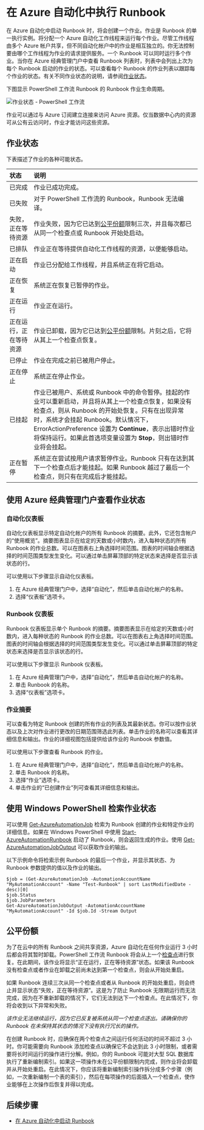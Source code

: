 <properties
   pageTitle="在 Azure 自动化中执行 Runbook"
   description="详细介绍如何处理 Azure 自动化中的 Runbook。"
   services="automation"
   documentationCenter=""
   authors="mgoedtel"
   manager="stevenka"
   editor="tysonn" />
<tags
   ms.service="automation"
   ms.date="03/21/2016"
   wacn.date="08/11/2016" />

# 在 Azure 自动化中执行 Runbook


在 Azure 自动化中启动 Runbook 时，将会创建一个作业。作业是 Runbook 的单一执行实例。将分配一个 Azure 自动化工作线程来运行每个作业。尽管工作线程由多个 Azure 帐户共享，但不同自动化帐户中的作业是相互独立的。你无法控制要由哪个工作线程为作业的请求提供服务。一个 Runbook 可以同时运行多个作业。当你在 Azure 经典管理门户中查看 Runbook 列表时，列表中会列出上次为每个 Runbook 启动的作业的状态。可以查看每个 Runbook 的作业列表以跟踪每个作业的状态。有关不同作业状态的说明，请参阅[作业状态](#job-statuses)。

下图显示 PowerShell 工作流 Runbook 的 Runbook 作业生命周期。

![作业状态 - PowerShell 工作流](./media/automation-runbook-execution/job-statuses.png)

作业可以通过与 Azure 订阅建立连接来访问 Azure 资源。仅当数据中心内的资源可从公有云访问时，作业才能访问这些资源。

## <a name="job-statuses"></a> 作业状态

下表描述了作业的各种可能状态。

| 状态| 说明|
|:---|:---|
|已完成|作业已成功完成。|
|已失败| 对于 PowerShell 工作流的 Runbook，Runbook 无法编译。 |
|失败，正在等待资源|作业失败，因为它已达到[公平份额](#fairshare)限制三次，并且每次都已从同一个检查点或 Runbook 开始处启动。|
|已排队|作业正在等待提供自动化工作线程的资源，以便能够启动。|
|正在启动|作业已分配给工作线程，并且系统正在将它启动。|
|正在恢复|系统正在恢复已暂停的作业。|
|正在运行|作业正在运行。|
|正在运行，正在等待资源|作业已卸载，因为它已达到[公平份额](#fairshare)限制。片刻之后，它将从其上一个检查点恢复。|
|已停止|作业在完成之前已被用户停止。|
|正在停止|系统正在停止作业。|
|已挂起|作业已被用户、系统或 Runbook 中的命令暂停。挂起的作业可以重新启动，并且将从其上一个检查点恢复，如果没有检查点，则从 Runbook 的开始处恢复。只有在出现异常时，系统才会挂起 Runbook。默认情况下，ErrorActionPreference 设置为 **Continue**，表示出错时作业将保持运行。如果此首选项变量设置为 **Stop**，则出错时作业将会挂起。|
|正在暂停|系统正在尝试按用户请求暂停作业。Runbook 只有在达到其下一个检查点后才能挂起。如果 Runbook 越过了最后一个检查点，则只有在完成后才能挂起。|

## 使用 Azure 经典管理门户查看作业状态

### 自动化仪表板

自动化仪表板显示特定自动化帐户的所有 Runbook 的摘要。此外，它还包含帐户的“使用概览”。摘要图表显示在给定的天数或小时数内，进入每种状态的所有 Runbook 的作业总数。可以在图表右上角选择时间范围。图表的时间轴会根据选择的时间范围类型发生变化。可以通过单击屏幕顶部的特定状态来选择是否显示该状态的行。

可以使用以下步骤显示自动化仪表板。

1. 在 Azure 经典管理门户中，选择“自动化”，然后单击自动化帐户的名称。
1. 选择“仪表板”选项卡。

### Runbook 仪表板

Runbook 仪表板显示单个 Runbook 的摘要。摘要图表显示在给定的天数或小时数内，进入每种状态的 Runbook 的作业总数。可以在图表右上角选择时间范围。图表的时间轴会根据选择的时间范围类型发生变化。可以通过单击屏幕顶部的特定状态来选择是否显示该状态的行。

可以使用以下步骤显示 Runbook 仪表板。

1. 在 Azure 经典管理门户中，选择“自动化”，然后单击自动化帐户的名称。
1. 单击 Runbook 的名称。
1. 选择“仪表板”选项卡。

### 作业摘要

可以查看为特定 Runbook 创建的所有作业的列表及其最新状态。你可以按作业状态以及上次对作业进行更改的日期范围筛选此列表。单击作业的名称可以查看其详细信息和输出。作业的详细视图包括提供给该作业的 Runbook 参数值。

可以使用以下步骤查看 Runbook 的作业。

1. 在 Azure 经典管理门户中，选择“自动化”，然后单击自动化帐户的名称。
1. 单击 Runbook 的名称。
1. 选择“作业”选项卡。
1. 单击作业的“已创建作业”列可查看其详细信息和输出。

## 使用 Windows PowerShell 检索作业状态

可以使用 [Get-AzureAutomationJob](http://msdn.microsoft.com/zh-cn/library/azure/dn690263.aspx) 检索为 Runbook 创建的作业和特定作业的详细信息。如果在 Windows PowerShell 中使用 [Start-AzureAutomationRunbook](http://msdn.microsoft.com/zh-cn/library/azure/dn690259.aspx) 启动了 Runbook，则会返回生成的作业。使用 [Get-AzureAutomationJobOutput](http://msdn.microsoft.com/zh-cn/library/azure/dn690263.aspx) 可以获取作业的输出。

以下示例命令将检索示例 Runbook 的最后一个作业，并显示其状态、为 Runbook 参数提供的值以及作业的输出。

	$job = (Get-AzureAutomationJob -AutomationAccountName "MyAutomationAccount" -Name "Test-Runbook" | sort LastModifiedDate -desc)[0]
	$job.Status
	$job.JobParameters
	Get-AzureAutomationJobOutput -AutomationAccountName "MyAutomationAccount" -Id $job.Id -Stream Output

## <a name="fairshare"></a> 公平份额

为了在云中的所有 Runbook 之间共享资源，Azure 自动化在任何作业运行 3 小时后都会将其暂时卸载。PowerShell 工作流 Runbook 将会从上一个[检查点](http://technet.microsoft.com/zh-cn/library/dn469257.aspx#bk_Checkpoints)进行恢复。在此期间，该作业将显示“正在运行，正在等待资源”状态。如果该 Runbook 没有检查点或者作业在卸载之前尚未达到第一个检查点，则会从开始处重启。

如果 Runbook 连续三次从同一个检查点或者从 Runbook 的开始处重启，则会终止并显示状态“失败，正在等待资源”。这是为了防止 Runbook 无限期运行而无法完成，因为在不重新卸载的情况下，它们无法到达下一个检查点。在此情况下，你将会收到以下异常和失败。

*该作业无法继续运行，因为它已反复被系统从同一个检查点逐出。请确保你的 Runbook 在未保持其状态的情况下没有执行冗长的操作。*

在创建 Runbook 时，应确保在两个检查点之间运行任何活动的时间不超过 3 小时。你可能需要向 Runbook 添加检查点以确保它不会达到此 3 小时限制，或者需要将长时间运行的操作进行分解。例如，你的 Runbook 可能对大型 SQL 数据库执行了重新编制索引。如果这一项操作未在公平份额限制内完成，则作业将会卸载并从开始处重启。在此情况下，你应该将重新编制索引操作拆分成多个步骤（例如，一次重新编制一个表的索引），然后在每项操作的后面插入一个检查点，使作业能够在上次操作后恢复并得以完成。



## 后续步骤

- [在 Azure 自动化中启动 Runbook](/documentation/articles/automation-starting-a-runbook/)

<!---HONumber=Mooncake_0725_2016-->